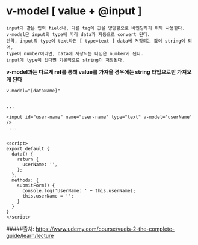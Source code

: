 # v-model [ value + @input ]

```
input과 같은 입력 field나, 다른 tag에 값을 양방향으로 바인딩하기 위해 사용한다.
v-model은 input의 type에 따라 data가 자동으로 convert 된다.
만약, input의 type이 text라면 [ type=text ] data에 저장되는 값이 string이 되며,
type이 number이라면, data에 저장되는 타입은 number가 된다.
input에 type이 없다면 기본적으로 string이 저장된다.
```

**v-model과는 다르게 ref를 통해 value를 가져올 경우에는 string 타입으로만 가져오게 된다**

```
v-model="[dataName]"
```

```vue

...

<input id="user-name" name="user-name" type="text" v-model='userName' />
 ...


<script>
export default {
  data() {
    return {
      userName: '',
    };
  },
  methods: {
    submitForm() {
      console.log('UserName: ' + this.userName);
      this.userName = '';
    }
  }
}
</script>
```

#####출처: https://www.udemy.com/course/vuejs-2-the-complete-guide/learn/lecture
